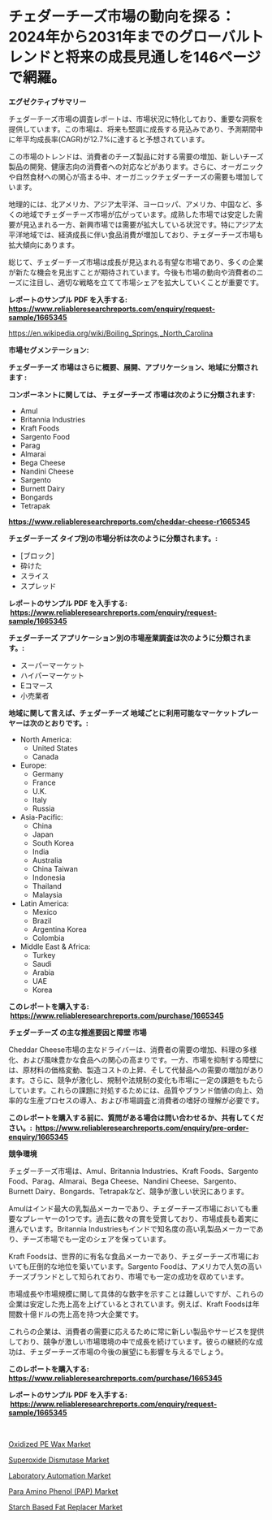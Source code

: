 <p><h1>チェダーチーズ市場の動向を探る：2024年から2031年までのグローバルトレンドと将来の成長見通しを146ページで網羅。</h1></p><p><strong>エグゼクティブサマリー</strong></p>
<p><p>チェダーチーズ市場の調査レポートは、市場状況に特化しており、重要な洞察を提供しています。この市場は、将来も堅調に成長する見込みであり、予測期間中に年平均成長率(CAGR)が12.7%に達すると予想されています。</p><p>この市場のトレンドは、消費者のチーズ製品に対する需要の増加、新しいチーズ製品の開発、健康志向の消費者への対応などがあります。さらに、オーガニックや自然食材への関心が高まる中、オーガニックチェダーチーズの需要も増加しています。</p><p>地理的には、北アメリカ、アジア太平洋、ヨーロッパ、アメリカ、中国など、多くの地域でチェダーチーズ市場が広がっています。成熟した市場では安定した需要が見込まれる一方、新興市場では需要が拡大している状況です。特にアジア太平洋地域では、経済成長に伴い食品消費が増加しており、チェダーチーズ市場も拡大傾向にあります。</p><p>総じて、チェダーチーズ市場は成長が見込まれる有望な市場であり、多くの企業が新たな機会を見出すことが期待されています。今後も市場の動向や消費者のニーズに注目し、適切な戦略を立てて市場シェアを拡大していくことが重要です。</p></p>
<p><strong>レポートのサンプル PDF を入手する: <a href="https://www.reliableresearchreports.com/enquiry/request-sample/1665345">https://www.reliableresearchreports.com/enquiry/request-sample/1665345</a></strong></p>
<p><a href="https://en.wikipedia.org/wiki/Boiling_Springs,_North_Carolina">https://en.wikipedia.org/wiki/Boiling_Springs,_North_Carolina</a></p>
<p><strong>市場セグメンテーション:</strong></p>
<p><strong> チェダーチーズ 市場はさらに概要、展開、アプリケーション、地域に分類されます :</strong></p>
<p><strong>コンポーネントに関しては、 チェダーチーズ 市場は次のように分類されます: &nbsp;</strong></p>
<p><ul><li>Amul</li><li>Britannia Industries</li><li>Kraft Foods</li><li>Sargento Food</li><li>Parag</li><li>Almarai</li><li>Bega Cheese</li><li>Nandini Cheese</li><li>Sargento</li><li>Burnett Dairy</li><li>Bongards</li><li>Tetrapak</li></ul></p>
<p><strong><a href="https://www.reliableresearchreports.com/cheddar-cheese-r1665345">https://www.reliableresearchreports.com/cheddar-cheese-r1665345</a></strong></p>
<p><strong> チェダーチーズ タイプ別の市場分析は次のように分類されます。:</strong></p>
<p><ul><li>[ブロック]</li><li>砕けた</li><li>スライス</li><li>スプレッド</li></ul></p>
<p><strong>レポートのサンプル PDF を入手する: &nbsp;<a href="https://www.reliableresearchreports.com/enquiry/request-sample/1665345">https://www.reliableresearchreports.com/enquiry/request-sample/1665345</a></strong></p>
<p><strong> チェダーチーズ アプリケーション別の市場産業調査は次のように分類されます。:</strong></p>
<p><ul><li>スーパーマーケット</li><li>ハイパーマーケット</li><li>Eコマース</li><li>小売業者</li></ul></p>
<p><strong>地域に関して言えば、チェダーチーズ 地域ごとに利用可能なマーケットプレーヤーは次のとおりです。:</strong></p>
<p><ul>
    <li>
        North America:
        <ul>
            <li>United States</li>
            <li>Canada</li>
        </ul>
    </li>
    <li>
        Europe:
        <ul>
            <li>Germany</li>
            <li>France</li>
            <li>U.K.</li>
            <li>Italy</li>
            <li>Russia</li>
        </ul>
    </li>
    <li>
        Asia-Pacific:
        <ul>
            <li>China</li>
            <li>Japan</li>
            <li>South Korea</li>
            <li>India</li>
            <li>Australia</li>
            <li>China Taiwan</li>
            <li>Indonesia</li>
            <li>Thailand</li>
            <li>Malaysia</li>
        </ul>
    </li>
    <li>
        Latin America:
        <ul>
            <li>Mexico</li>
            <li>Brazil</li>
            <li>Argentina Korea</li>
            <li>Colombia</li>
        </ul>
    </li>
    <li>
        Middle East & Africa:
        <ul>
            <li>Turkey</li>
            <li>Saudi</li>
            <li>Arabia</li>
            <li>UAE</li>
            <li>Korea</li>
        </ul>
    </li>
    </ul></p>
<p><strong>このレポートを購入する: &nbsp;<a href="https://www.reliableresearchreports.com/purchase/1665345">https://www.reliableresearchreports.com/purchase/1665345</a></strong></p>
<p><strong>チェダーチーズ の主な推進要因と障壁 市場</strong></p>
<p><p>Cheddar Cheese市場の主なドライバーは、消費者の需要の増加、料理の多様化、および風味豊かな食品への関心の高まりです。一方、市場を抑制する障壁には、原材料の価格変動、製造コストの上昇、そして代替品への需要の増加があります。さらに、競争が激化し、規制や法規制の変化も市場に一定の課題をもたらしています。これらの課題に対処するためには、品質やブランド価値の向上、効率的な生産プロセスの導入、および市場調査と消費者の嗜好の理解が必要です。</p></p>
<p><strong>このレポートを購入する前に、質問がある場合は問い合わせるか、共有してください。:&nbsp; <a href="https://www.reliableresearchreports.com/enquiry/pre-order-enquiry/1665345">https://www.reliableresearchreports.com/enquiry/pre-order-enquiry/1665345</a></strong></p>
<p><strong>競争環境</strong></p>
<p><p>チェダーチーズ市場は、Amul、Britannia Industries、Kraft Foods、Sargento Food、Parag、Almarai、Bega Cheese、Nandini Cheese、Sargento、Burnett Dairy、Bongards、Tetrapakなど、競争が激しい状況にあります。</p><p>Amulはインド最大の乳製品メーカーであり、チェダーチーズ市場においても重要なプレーヤーの1つです。過去に数々の賞を受賞しており、市場成長も着実に進んでいます。Britannia Industriesもインドで知名度の高い乳製品メーカーであり、チーズ市場でも一定のシェアを保っています。</p><p>Kraft Foodsは、世界的に有名な食品メーカーであり、チェダーチーズ市場においても圧倒的な地位を築いています。Sargento Foodは、アメリカで人気の高いチーズブランドとして知られており、市場でも一定の成功を収めています。</p><p>市場成長や市場規模に関して具体的な数字を示すことは難しいですが、これらの企業は安定した売上高を上げているとされています。例えば、Kraft Foodsは年間数十億ドルの売上高を持つ大企業です。</p><p>これらの企業は、消費者の需要に応えるために常に新しい製品やサービスを提供しており、競争が激しい市場環境の中で成長を続けています。彼らの継続的な成功は、チェダーチーズ市場の今後の展望にも影響を与えるでしょう。</p></p>
<p><strong>このレポートを購入する: &nbsp; <a href="https://www.reliableresearchreports.com/purchase/1665345">https://www.reliableresearchreports.com/purchase/1665345</a></strong></p>
<p><strong>レポートのサンプル PDF を入手する: &nbsp;<a href="https://www.reliableresearchreports.com/enquiry/request-sample/1665345">https://www.reliableresearchreports.com/enquiry/request-sample/1665345</a></strong><strong></strong></p>
<p>&nbsp;</p>
<p><p><a href="https://github.com/eliyamanson4561/Market-Research-Report-List-1/blob/main/oxidized-pe-wax-market.md">Oxidized PE Wax Market</a></p><p><a href="https://github.com/AbdulKoss18/Market-Research-Report-List-1/blob/main/superoxide-dismutase-market.md">Superoxide Dismutase Market</a></p><p><a href="https://issuu.com/reportprime-2/docs/laboratory-automation-market-size-2030.pptx">Laboratory Automation Market</a></p><p><a href="https://medium.com/@max.sanderson5645/market-forecast-global-para-amino-phenol-pap-trends-and-impact-analysis-2024-2031-by-e4bdcd869c22">Para Amino Phenol (PAP) Market</a></p><p><a href="https://medium.com/@darrensipes2023/insights-into-the-starch-based-fat-replacer-market-market-players-market-size-geographical-1503443e66b2">Starch Based Fat Replacer Market</a></p></p>